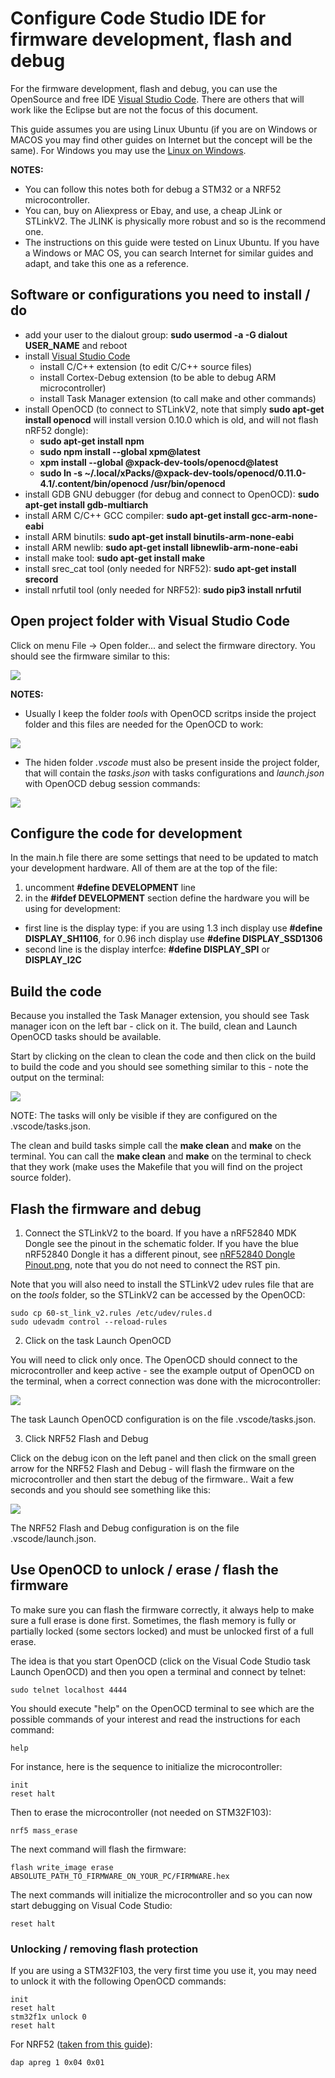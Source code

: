 # Configure Code Studio IDE for firmware development, flash and debug

For the firmware development, flash and debug, you can use the OpenSource and free IDE [Visual Studio Code](https://code.visualstudio.com/). There are others that will work like the Eclipse but are not the focus of this document.

This guide assumes you are using Linux Ubuntu (if you are on Windows or MACOS you may find other guides on Internet but the concept will be the same). For Windows you may use the [Linux on Windows](https://docs.microsoft.com/en-us/windows/wsl/).

**NOTES:**
* You can follow this notes both for debug a STM32 or a NRF52 microcontroller.
* You can, buy on Aliexpress or Ebay, and use, a cheap JLink or STLinkV2. The JLINK is physically more robust and so is the recommend one.
* The instructions on this guide were tested on Linux Ubuntu. If you have a Windows or MAC OS, you can search Internet for similar guides and adapt, and take this one as a reference.

## Software or configurations you need to install / do

- add your user to the dialout group: __sudo usermod -a -G dialout USER_NAME__ and reboot
- install [Visual Studio Code](https://code.visualstudio.com/)
  - install C/C++ extension (to edit C/C++ source files)
  - install Cortex-Debug extension (to be able to debug ARM microcontroller)
  - install Task Manager extension (to call make and other commands)
- install OpenOCD (to connect to STLinkV2, note that simply __sudo apt-get install openocd__ will install version 0.10.0 which is old, and will not flash nRF52 dongle):
  - __sudo apt-get install npm__
  - __sudo npm install --global xpm@latest__
  - __xpm install --global @xpack-dev-tools/openocd@latest__
  - __sudo ln -s ~/.local/xPacks/@xpack-dev-tools/openocd/0.11.0-4.1/.content/bin/openocd /usr/bin/openocd__
- install GDB GNU debugger (for debug and connect to OpenOCD): __sudo apt-get install gdb-multiarch__
- install ARM C/C++ GCC compiler: __sudo apt-get install gcc-arm-none-eabi__
- install ARM binutils: __sudo apt-get install binutils-arm-none-eabi__
- install ARM newlib: __sudo apt-get install libnewlib-arm-none-eabi__
- install make tool: __sudo apt-get install make__
- install srec_cat tool (only needed for NRF52): __sudo apt-get install srecord__
- install nrfutil tool (only needed for NRF52): __sudo pip3 install nrfutil__

## Open project folder with Visual Studio Code

Click on menu File -> Open folder... and select the firmware directory. You should see the firmware similar to this:

![](flash_debug_1.png)

**NOTES:**
* Usually I keep the folder *tools* with OpenOCD scritps inside the project folder and this files are needed for the OpenOCD to work:

![](tools_folder.png)

* The hiden folder *.vscode* must also be present inside the project folder, that will contain the *tasks.json* with tasks configurations and *launch.json* with OpenOCD debug session commands:

![](vscode_folder.png)

## Configure the code for development

In the main.h file there are some settings that need to be updated to match your development hardware. All of them are at the top of the file:

1. uncomment __#define DEVELOPMENT__ line
2. in the __#ifdef DEVELOPMENT__ section define the hardware you will be using for development:
- first line is the display type: if you are using 1.3 inch display use __#define DISPLAY_SH1106__, for 0.96 inch display use __#define DISPLAY_SSD1306__
- second line is the display interfce: __#define DISPLAY_SPI__ or __DISPLAY_I2C__

## Build the code

Because you installed the Task Manager extension, you should see Task manager icon on the left bar - click on it. The build, clean and Launch OpenOCD tasks should be available.

Start by clicking on the clean to clean the code and then click on the build to build the code and you should see something similar to this - note the output on the terminal:

![](flash_debug_2.png)

NOTE: The tasks will only be visible if they are configured on the .vscode/tasks.json.

The clean and build tasks simple call the __make clean__ and __make__ on the terminal. You can call the __make clean__ and __make__ on the terminal to check that they work (make uses the Makefile that you will find on the project source folder).

## Flash the firmware and debug

1. Connect the STLinkV2 to the board. If you have a nRF52840 MDK Dongle see the pinout in the schematic folder. If you have the blue nRF52840 Dongle it has a different pinout, see [nRF52840 Dongle Pinout.png](nRF52840_Dongle_Pinout.png), note that you do not need to connect the RST pin.

Note that you will also need to install the STLinkV2 udev rules file that are on the *tools* folder, so the STLinkV2 can be accessed by the OpenOCD:
```
sudo cp 60-st_link_v2.rules /etc/udev/rules.d
sudo udevadm control --reload-rules
```

2. Click on the task Launch OpenOCD

You will need to click only once. The OpenOCD should connect to the microcontroller and keep active - see the example output of OpenOCD on the terminal, when a correct connection was done with the microcontroller:

![](flash_debug_3.png)

The task Launch OpenOCD configuration is on the file .vscode/tasks.json.

3. Click NRF52 Flash and Debug

Click on the debug icon on the left panel and then click on the small green arrow for the NRF52 Flash and Debug - will flash the firmware on the microcontroller and then start the debug of the firmware.. Wait a few seconds and you should see something like this:

![](flash_debug_4.png)

The NRF52 Flash and Debug configuration is on the file .vscode/launch.json.

## Use OpenOCD to unlock / erase / flash the firmware

To make sure you can flash the firmware correctly, it always help to make sure a full erase is done first. Sometimes, the flash memory is fully or partially locked (some sectors locked) and must be unlocked first of a full erase.

The idea is that you start OpenOCD (click on the Visual Code Studio task Launch OpenOCD) and then you open a terminal and connect by telnet:
```
sudo telnet localhost 4444
```

You should execute "help" on the OpenOCD terminal to see which are the possible commands of your interest and read the instructions for each command:
```
help
```

For instance, here is the sequence to initialize the microcontroller:
```
init
reset halt
```

Then to erase the microcontroller (not needed on STM32F103):
```
nrf5 mass_erase
```

The next command will flash the firmware:
```
flash write_image erase ABSOLUTE_PATH_TO_FIRMWARE_ON_YOUR_PC/FIRMWARE.hex
```

The next commands will initialize the microcontroller and so you can now start debugging on Visual Code Studio:
```
reset halt
```

### Unlocking / removing flash protection

If you are using a STM32F103, the very first time you use it, you may need to unlock it with the following OpenOCD commands:
```
init
reset halt
stm32f1x unlock 0
reset halt
```

For NRF52 ([taken from this guide](https://blog.dbrgn.ch/2020/5/16/nrf52-unprotect-flash-jlink-openocd/)):
```
dap apreg 1 0x04 0x01
```
